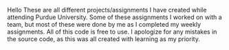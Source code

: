 Hello
These are all different projects/assignments I have created while attending Purdue University. 
Some of these assignments I worked on with a team, but most of these were done by me as I completed my weekly assignments. 
All of this code is free to use. I apologize for any mistakes in the source code, as this was all created with learning as my priority.  
